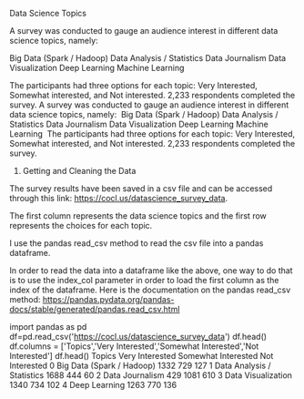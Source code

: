 Data Science Topics


A survey was conducted to gauge an audience interest in different data science topics, namely:

Big Data (Spark / Hadoop)
Data Analysis / Statistics
Data Journalism
Data Visualization
Deep Learning
Machine Learning

The participants had three options for each topic: Very Interested, Somewhat interested, and Not interested. 2,233 respondents completed the survey.
A survey was conducted to gauge an audience interest in different data science topics, namely:
​
Big Data (Spark / Hadoop)
Data Analysis / Statistics
Data Journalism
Data Visualization
Deep Learning
Machine Learning
​
The participants had three options for each topic: Very Interested, Somewhat interested, and Not interested. 2,233 respondents completed the survey.
1) Getting and Cleaning the Data

The survey results have been saved in a csv file and can be accessed through this link: https://cocl.us/datascience_survey_data.

The first column represents the data science topics and the first row represents the choices for each topic.

I use the pandas read_csv method to read the csv file into a pandas dataframe.

In order to read the data into a dataframe like the above, one way to do that is to use the index_col parameter in order to load the first column as the index of the dataframe. Here is the documentation on the pandas read_csv method: https://pandas.pydata.org/pandas-docs/stable/generated/pandas.read_csv.html


import pandas as pd
df=pd.read_csv('https://cocl.us/datascience_survey_data')
df.head()
df.columns = ['Topics','Very Interested','Somewhat Interested','Not Interested']
df.head()
Topics	Very Interested	Somewhat Interested	Not Interested
0	Big Data (Spark / Hadoop)	1332	729	127
1	Data Analysis / Statistics	1688	444	60
2	Data Journalism	429	1081	610
3	Data Visualization	1340	734	102
4	Deep Learning	1263	770	136



